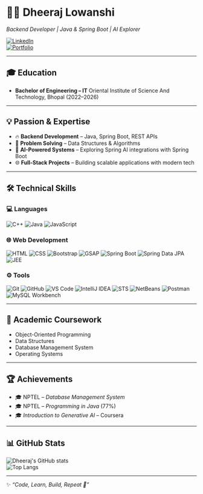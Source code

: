 # 👨‍💻 Dheeraj Lowanshi

*Backend Developer | Java & Spring Boot  | AI Explorer*  

[![LinkedIn](https://img.shields.io/badge/LinkedIn-%230A66C2.svg?logo=linkedin&logoColor=white&style=for-the-badge)](https://linkedin.com/in/dheeraj-lowanshi)  
[![Portfolio](https://img.shields.io/badge/Portfolio-FF5722?logo=About.me&logoColor=white&style=for-the-badge)](https://portfolio-dheeraj-lowanshi.netlify.app/)

---

## 🎓 Education
- **Bachelor of Engineering – IT** 
  Oriental Institute of Science And Technology, Bhopal (2022–2026)  

---
## 💡 Passion & Expertise
- 🔥 **Backend Development** – Java, Spring Boot, REST APIs  
- 🧩 **Problem Solving** – Data Structures & Algorithms 
- 🚀 **AI-Powered Systems** – Exploring Spring AI integrations with Spring Boot  
- 🌐 **Full-Stack Projects** – Building scalable applications with modern tech

---

## 🛠️ Technical Skills

### 💻 Languages  
![C++](https://img.shields.io/badge/C++-00599C.svg?logo=cplusplus&logoColor=white&style=for-the-badge)
![Java](https://img.shields.io/badge/Java-%23ED8B00.svg?logo=openjdk&logoColor=white&style=for-the-badge)
![JavaScript](https://img.shields.io/badge/JavaScript-F7DF1E.svg?logo=javascript&logoColor=black&style=for-the-badge)

### 🌐 Web Development  
![HTML](https://img.shields.io/badge/HTML5-E34F26.svg?logo=html5&logoColor=white&style=for-the-badge)
![CSS](https://img.shields.io/badge/CSS3-1572B6.svg?logo=css3&logoColor=white&style=for-the-badge)
![Bootstrap](https://img.shields.io/badge/Bootstrap-7952B3.svg?logo=bootstrap&logoColor=white&style=for-the-badge)
![GSAP](https://img.shields.io/badge/GSAP-88CE02.svg?logo=greensock&logoColor=black&style=for-the-badge)
![Spring Boot](https://img.shields.io/badge/Spring%20Boot-6DB33F.svg?logo=springboot&logoColor=white&style=for-the-badge)
![Spring Data JPA](https://img.shields.io/badge/Spring%20Data%20JPA-6DB33F.svg?logo=spring&logoColor=white&style=for-the-badge)
![JEE](https://img.shields.io/badge/Java%20EE-007396.svg?logo=java&logoColor=white&style=for-the-badge)

### ⚙️ Tools  
![Git](https://img.shields.io/badge/Git-F05032.svg?logo=git&logoColor=white&style=for-the-badge)
![GitHub](https://img.shields.io/badge/GitHub-12100E.svg?logo=github&logoColor=white&style=for-the-badge)
![VS Code](https://img.shields.io/badge/VS%20Code-007ACC.svg?logo=visualstudiocode&logoColor=white&style=for-the-badge)
![IntelliJ IDEA](https://img.shields.io/badge/IntelliJ%20IDEA-000000.svg?logo=intellijidea&logoColor=white&style=for-the-badge)
![STS](https://img.shields.io/badge/Spring%20Tool%20Suite-6DB33F.svg?logo=spring&logoColor=white&style=for-the-badge)
![NetBeans](https://img.shields.io/badge/NetBeans-1B6AC6.svg?logo=apachenetbeanside&logoColor=white&style=for-the-badge)
![Postman](https://img.shields.io/badge/Postman-FF6C37.svg?logo=postman&logoColor=white&style=for-the-badge)
![MySQL Workbench](https://img.shields.io/badge/MySQL-4479A1.svg?logo=mysql&logoColor=white&style=for-the-badge)

---

## 📖 Academic Coursework
- Object-Oriented Programming  
- Data Structures  
- Database Management System  
- Operating Systems  

---

## 🏆 Achievements
- 🎓 NPTEL – *Database Management System*  
- 🎓 NPTEL – *Programming in Java* (77%)  
- 🎓 *Introduction to Generative AI* – Coursera  

---

## 📊 GitHub Stats
![Dheeraj's GitHub stats](https://github-readme-stats.vercel.app/api?username=Dheeraj-Lowanshi&show_icons=true&theme=tokyonight)  
![Top Langs](https://github-readme-stats.vercel.app/api/top-langs/?username=Dheeraj-Lowanshi&layout=compact&theme=tokyonight)

---
✨ *“Code, Learn, Build, Repeat 🚀”*
